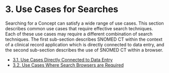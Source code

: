 # 3. Use Cases for Searches

Searching for a Concept can satisfy a wide range of use cases. This section describes common use cases that require effective search techniques. Each of these use cases may require a different combination of search techniques. The first sub-section describes SNOMED CT within the context of a clinical record application which is directly connected to data entry, and the second sub-section describes the use of SNOMED CT within a browser.

  * [3.1. Use Cases Directly Connected to Data Entry](3.1.-Use-Cases-Directly-Connected-to-Data-Entry_33490596.html)
  * [3.2. Use Cases Where Search Browsers are Required](3.2.-Use-Cases-Where-Search-Browsers-are-Required_33490597.html)

